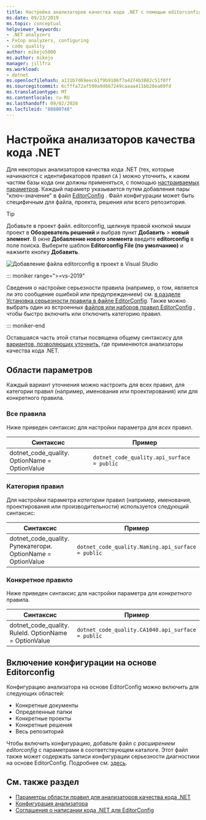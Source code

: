 ```yaml
---
title: Настройка анализаторов качества кода .NET с помощью editorconfig
ms.date: 09/23/2019
ms.topic: conceptual
helpviewer_keywords:
- .NET analyzers
- FxCop analyzers, configuring
- code quality
author: mikejo5000
ms.author: mikejo
manager: jillfra
ms.workload:
- dotnet
ms.openlocfilehash: a131b7d69eec61f9b9106f7a4274b3882c51f0ff
ms.sourcegitcommit: 6cfffa72af599a9d667249caaaa411bb28ea69fd
ms.translationtype: MT
ms.contentlocale: ru-RU
ms.lasthandoff: 09/02/2020
ms.locfileid: "88800740"
---
```

# <a name="configure-net-code-quality-analyzers"></a>Настройка анализаторов качества кода .NET

Для некоторых анализаторов качества кода .NET (тех, которые начинаются с идентификаторов правил `CA` ) можно уточнить, к каким частям базы кода они должны применяться, с помощью [настраиваемых параметров](fxcop-analyzer-options.md). Каждый параметр указывается путем добавления пары "ключ-значение" в файл [EditorConfig](https://editorconfig.org) . Файл конфигурации может быть специфичным для файла, проекта, решения или всего репозитория.

> [!TIP]
> Добавьте в проект файл. editorconfig, щелкнув правой кнопкой мыши проект в **Обозреватель решений** и выбрав пункт **Добавить**  >  **новый элемент**. В окне **Добавление нового элемента** введите **editorconfig** в поле поиска. Выберите шаблон **Editorconfig File (по умолчанию)** и нажмите кнопку **Добавить**.
>
> ![Добавление файла editorconfig в проект в Visual Studio](media/add-editorconfig-file.png)

::: moniker range=">=vs-2019"

Сведения о настройке серьезности правила (например, о том, является ли это сообщение ошибкой или предупреждением) см. [в разделе Установка серьезности правила в файле EditorConfig](use-roslyn-analyzers.md#set-rule-severity-in-an-editorconfig-file). Также можно выбрать один из встроенных [файлов или наборов правил EditorConfig](analyzer-rule-sets.md) , чтобы быстро включить или отключить категорию правил.

::: moniker-end

Оставшаяся часть этой статьи посвящена общему синтаксису для [вариантов, позволяющих уточнить,](fxcop-analyzer-options.md) где применяются анализаторы качества кода .NET.

## <a name="option-scopes"></a>Области параметров

Каждый вариант уточнения можно настроить для всех правил, для категории правил (например, именования или проектирования) или для конкретного правила.

### <a name="all-rules"></a>Все правила

Ниже приведен синтаксис для настройки параметра для *всех* правил.

|Синтаксис|Пример|
|-|-|
| dotnet_code_quality. OptionName = OptionValue | `dotnet_code_quality.api_surface = public` |

### <a name="category-of-rules"></a>Категория правил

Для настройки параметра *категории* правил (например, именования, проектирования или производительности) используется следующий синтаксис:

|Синтаксис|Пример|
|-|-|
| dotnet_code_quality. Рулекатегори. OptionName = OptionValue | `dotnet_code_quality.Naming.api_surface = public` |

### <a name="specific-rule"></a>Конкретное правило

Ниже приведен синтаксис для настройки параметра для *конкретного* правила.

|Синтаксис|Пример|
|-|-|
| dotnet_code_quality. RuleId. OptionName = OptionValue | `dotnet_code_quality.CA1040.api_surface = public` |

## <a name="enabling-editorconfig-based-configuration"></a>Включение конфигурации на основе Editorconfig

Конфигурацию анализатора на основе EditorConfig можно включить для следующих областей:

- Конкретные документы
- Определенные папки
- Конкретные проекты
- Конкретные решения
- Весь репозиторий

Чтобы включить конфигурацию, добавьте файл с *расширением editorconfig* с параметрами в соответствующем каталоге. Этот файл также может содержать записи конфигурации серьезности диагностики на основе EditorConfig. Подробнее см. [здесь](use-roslyn-analyzers.md#rule-severity).

## <a name="see-also"></a>См. также раздел

- [Параметры области правил для анализаторов качества кода .NET](fxcop-analyzer-options.md)
- [Конфигурация анализатора](https://github.com/dotnet/roslyn-analyzers/blob/master/docs/Analyzer%20Configuration.md)
- [Соглашения о написании кода .NET для EditorConfig](../ide/editorconfig-code-style-settings-reference.md)
